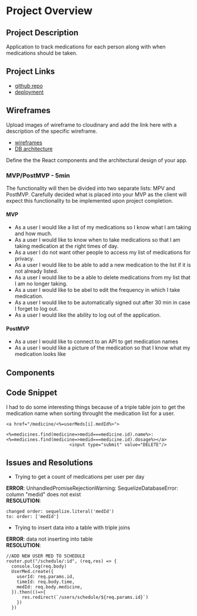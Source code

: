 # Project Overview


## Project Description

Application to track medications for each person along with when medications should be taken.

## Project Links

- [github repo](https://github.com/amygeis/deere-project2-starter "GitHub Repo")
- [deployment](https://medtrac.herokuapp.com/ "Heroku Application")

## Wireframes

Upload images of wireframe to cloudinary and add the link here with a description of the specific wireframe.

- [wireframes](https://github.com/amygeis/deere-project2-starter/blob/master/Wireframe.pdf "WireFrame")
- [DB architecture](https://github.com/amygeis/deere-project2-starter/blob/master/database.pdf "DB architecture")



Define the the React components and the architectural design of your app.

### MVP/PostMVP - 5min

The functionality will then be divided into two separate lists: MPV and PostMVP.  Carefully decided what is placed into your MVP as the client will expect this functionality to be implemented upon project completion.  

#### MVP
- As a user I would like a list of my medications so I know what I am taking and how much.
- As a user I would like to know when to take medications so that I am taking medication at the right times of day.
- As a user I do not want other people to access my list of medications for privacy.
- As a user I would like to be able to add a new medication to the list if it is not already listed.
- As a user I would like to be a able to delete medications from my list that I am no longer taking.
- As a user I would like to be abel to edit the frequency in which I take medication.
- As a user I would like to be automatically signed out after 30 min in case I forget to log out.
- As a user I would like the ability to log out of the application.

#### PostMVP

- As a user I would like to connect to an API to get medication names
- As a user I would like a picture of the medication so that I know what my medication looks like

## Components



## Code Snippet

I had to do some interesting things because of a triple table join to get the medication name when sorting throught the medication list for a user.

```
<a href="/medicine/<%=userMeds[i].medId%>">
                        <%=medicines.find(medicine=>medid===medicine.id).name%>:<%=medicines.find(medicine=>medid===medicine.id).dosage%></a>
                        <input type="submit" value="DELETE"/>
```

## Issues and Resolutions
- Trying to get a count of medications per user per day

**ERROR**: UnhandledPromiseRejectionWarning: SequelizeDatabaseError: column "medid" does not exist                            
**RESOLUTION**: 
```
changed order: sequelize.literal('medId')
to: order: ['medId']
```

- Trying to insert data into a table with triple joins

**ERROR**: data not inserting into table                          
**RESOLUTION**: 
```
//ADD NEW USER MED TO SCHEDULE
router.put("/schedule/:id", (req,res) => {
  console.log(req.body)
  UserMed.create({
    userId: req.params.id,
    timeId: req.body.time,
    medId: req.body.medicine,  
  }).then(()=>{
      res.redirect(`/users/schedule/${req.params.id}`)
    })
  })
  ```